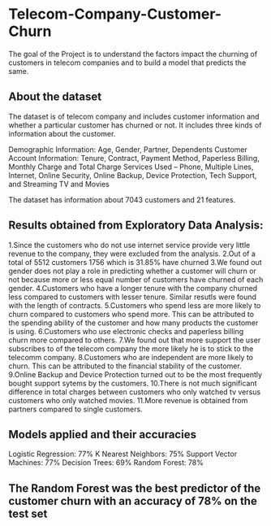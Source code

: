 # Telecom-Company-Customer-Churn
The goal of the Project is to understand the factors impact the churning of customers in telecom companies and to build a model that predicts the same.

## About the dataset

The dataset is of telecom company and includes customer information and whether a particular customer has churned or not. It includes three kinds of information about the customer.

Demographic Information: Age, Gender, Partner, Dependents
Customer Account Information: Tenure, Contract, Payment Method, Paperless Billing, Monthly Charge and Total Charge
Services Used – Phone, Multiple Lines, Internet, Online Security, Online Backup, Device Protection, Tech Support, and Streaming TV and Movies

The dataset has information about 7043 customers and 21 features.

## Results obtained from Exploratory Data Analysis:

1.Since the customers who do not use internet service provide very little revenue to the company, they were excluded from the analysis.
2.Out of a total of 5512 customers 1756 which is 31.85% have churned
3.We found out gender does not play a role in predicting whether a customer will churn or not because more or less equal number of customers have churned of each gender.
4.Customers who have a longer tenure with the company churned less compared to customers with lesser tenure. Similar resutls were found with the length of contracts.
5.Customers who spend less are more likely to churn compared to customers who spend more. This can be attributed to the spending ability of the customer and how many products the   customer is using.
6.Customers who use electronic checks and paperless billing churn more compared to others.
7.We found out that more support the user subscribes to of the telecom company the more likely he is to stick to the telecomm company.
8.Customers who are independent are more likely to churn. This can be attributed to the financial stability of the customer.
9.Online Backup and Device Protection turned out to be the most frequently bought support sytems by the customers.
10.There is not much significant difference in total charges between customers who only watched tv versus customers who only watched movies.
11.More revenue is obtained from partners compared to single customers.

## Models applied and their accuracies

Logistic Regression: 77%
K Nearest Neighbors: 75%
Support Vector Machines: 77%
Decision Trees: 69%
Random Forest: 78%

## The Random Forest was the best predictor of the customer churn with an accuracy of 78% on the test set
